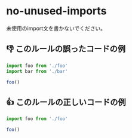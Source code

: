 # no-unused-imports

未使用のimport文を書かないでください。

## :thumbsdown: このルールの誤ったコードの例

```ts
import foo from './foo'
import bar from './bar'

foo()
```

## :thumbsup: このルールの正しいコードの例

```ts
import foo from './foo'

foo()
```
